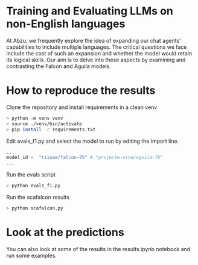 # Training and Evaluating LLMs on non-English languages

At Abzu, we frequently explore the idea of expanding our chat agents’ capabilities to include multiple languages. The critical questions we face include the cost of such an expansion and whether the model would retain its logical skills. Our aim is to delve into these aspects by examining and contrasting the Falcon and Aguila models.

# How to reproduce the results

Clone the repository and install requirements in a clean venv
```bash
> python -m venv venv
> source ./venv/bin/activate
> pip install -r requirements.txt
```

Edit evals_f1.py and select the model to run by editing the import line.

```python
...
model_id =  "tiiuae/falcon-7b" # "projecte-aina/aguila-7b"
...
```

Run the evals script

```bash
> python evals_f1.py
```

Run the scafalcon results

```bash
> python scafalcon.py
```

# Look at the predictions

You can also look at some of the results in the results.ipynb notebook and run some examples.
